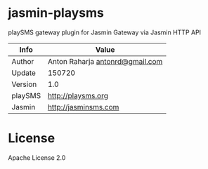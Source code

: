 # jasmin-playsms

playSMS gateway plugin for Jasmin Gateway via Jasmin HTTP API

Info    | Value
------- | ---------------------------------
Author  | Anton Raharja <antonrd@gmail.com>
Update  | 150720
Version | 1.0
playSMS | http://playsms.org
Jasmin  | http://jasminsms.com

# License

Apache License 2.0
